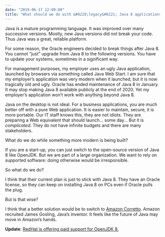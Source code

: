 ```yaml
---
date: "2019-06-17 12:00:00"
title: "What should we do with &#8220;legacy&#8221; Java 8 applications?"
---
```




Java is a mature programming language. It was improved over many successive versions. Mostly, new Java versions did not break your code. Thus Java was a great, reliable platform.

For some reason, the Oracle engineers decided to break things after Java 8. You cannot &ldquo;just&rdquo; upgrade from Java 8 to the following versions. You have to update your systems, sometimes in a significant way.

For management purposes, my employer uses an ugly Java application, launched by browsers via something called Java Web Start. I am sure that my employer&rsquo;s application was very modern when it launched, but it is now tragically old and ugly. Oracle has ended maintenance of Java 8 in January. It may stop making Java 8 available publicly at the end of 2020. Yet my employer&rsquo;s application won&rsquo;t work with anything beyond Java 8.

Java on the desktop is not ideal. For a business applications, you are much better off with a pure Web application. It is easier to maintain, secure, it is more portable. Our IT staff knows this, they are not idiots. They are preparing a Web equivalent that should launch&hellip; some day&hellip; But it is <em>complicated</em>. They do not have infinite budgets and there are many stakeholders.

What do we do while something more modern is being built?

If you are a start-up, you can just switch to the open-source version of Java 8 like OpenJDK. But we are part of a large organization. We want to rely on supported software: doing otherwise would be irresponsible.

So what do we do?

I think that their current plan is just to stick with Java 8. They have an Oracle license, so they can keep on installing Java 8 on PCs even if Oracle pulls the plug.

But is that wise?

I think that a better solution would be to switch to [Amazon Corretto](https://aws.amazon.com/corretto/). Amazon recruited James Gosling, Java&rsquo;s inventor. It feels like the future of Java may move in Amazon&rsquo;s hands.

__Update__: [RedHat is offering paid support for OpenJDK 8.](https://www.redhat.com/en/about/press-releases/red-hat-introduces-commercial-support-openjdk-microsoft-windows)

